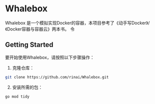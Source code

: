 # Whalebox

Whalebox 是一个模拟实现Docker的容器，本项目参考了《动手写Docker》/《Docker容器与容器云》两本书。
令

## Getting Started

要开始使用Whalebox，请按照以下步骤操作：

1. 克隆仓库：

```bash
git clone https://github.com/rinai/Whalebox.git
```

2. 安装所需的包：

```bash
go mod tidy
``` 


